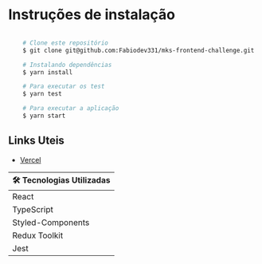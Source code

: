 # Instruções de instalação

```bash

    # Clone este repositório
    $ git clone git@github.com:Fabiodev331/mks-frontend-challenge.git

    # Instalando dependências
    $ yarn install

    # Para executar os test
    $ yarn test

    # Para executar a aplicação
    $ yarn start

```

## Links Uteis

- [Vercel](https://mks-frontend-challenge-react-pjota94.vercel.app/)

| 🛠 Tecnologias Utilizadas |
| ------------------------ |
| React                    |
| TypeScript               |
| Styled-Components        |
| Redux Toolkit            |
| Jest                     |
